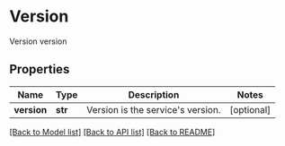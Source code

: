 # Version

Version version
## Properties
Name | Type | Description | Notes
------------ | ------------- | ------------- | -------------
**version** | **str** | Version is the service&#39;s version. | [optional] 

[[Back to Model list]](../README.md#documentation-for-models) [[Back to API list]](../README.md#documentation-for-api-endpoints) [[Back to README]](../README.md)


